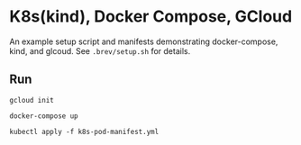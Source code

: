 # K8s(kind), Docker Compose, GCloud
An example setup script and manifests demonstrating docker-compose, kind, and glcoud.
See `.brev/setup.sh` for details.

## Run

`gcloud init`

`docker-compose up`

`kubectl apply -f k8s-pod-manifest.yml`

